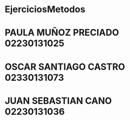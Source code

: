 # EjerciciosMetodos
# PAULA MUÑOZ PRECIADO 02230131025
# OSCAR SANTIAGO CASTRO 02330131073
# JUAN SEBASTIAN CANO 02230131036
